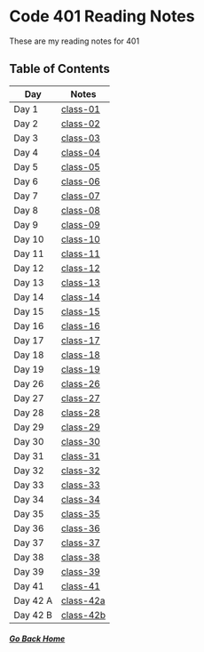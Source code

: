 # Code 401 Reading Notes

These are my reading notes for 401    

## Table of Contents

Day | Notes
------------ | -------------
Day 1 | [class-01](class1.md)
Day 2 | [class-02](class2.md) 
Day 3 | [class-03](class3.md) 
Day 4 | [class-04](class4.md) 
Day 5 | [class-05](class5.md) 
Day 6 | [class-06](class6.md) 
Day 7 | [class-07](class7.md) 
Day 8 | [class-08](class8.md) 
Day 9 | [class-09](class9.md) 
Day 10 | [class-10](class10.md) 
Day 11 | [class-11](class11.md)
Day 12 | [class-12](class12.md) 
Day 13 | [class-13](class13.md) 
Day 14 | [class-14](class14.md) 
Day 15 | [class-15](class15.md) 
Day 16 | [class-16](class16.md) 
Day 17 | [class-17](class17.md) 
Day 18 | [class-18](class18.md) 
Day 19 | [class-19](class19.md) 
Day 26 | [class-26](class26.md) 
Day 27 | [class-27](class27.md) 
Day 28 | [class-28](class28.md) 
Day 29 | [class-29](class29.md) 
Day 30 | [class-30](class30.md) 
Day 31 | [class-31](class31.md)
Day 32 | [class-32](class32.md) 
Day 33 | [class-33](class33.md) 
Day 34 | [class-34](class34.md) 
Day 35 | [class-35](class35.md) 
Day 36 | [class-36](class36.md) 
Day 37 | [class-37](class37.md) 
Day 38 | [class-38](class38.md) 
Day 39 | [class-39](class39.md) 
Day 41 | [class-41](class41.md) 
Day 42 A | [class-42a](class42a.md)
Day 42 B | [class-42b](class42b.md)  


##### [Go Back Home](./../README.md)